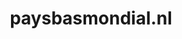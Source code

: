 ---
layout: post
title: "paysbasmondial.nl"
internal_url: "/dutchgov/paysbasmondial.nl.html"
subdomains_count: 3
all_subdomains_count: 15
urls_count: 2
ssl_rank: 0
http_rank: 70
url_link: /data/paysbasmondial.nl/urls.txt
all_subdomains_link: /data/paysbasmondial.nl/all_subdomains.txt
subdomains_link: /data/paysbasmondial.nl/subdomains.txt
categories: dutchgov
---